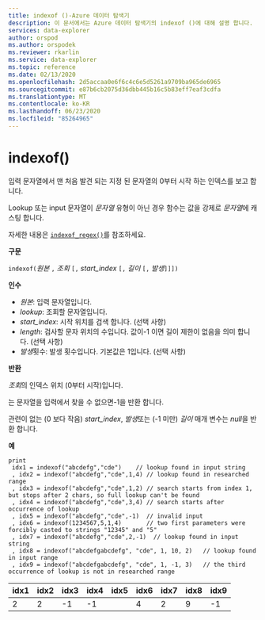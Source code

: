```yaml
---
title: indexof ()-Azure 데이터 탐색기
description: 이 문서에서는 Azure 데이터 탐색기의 indexof ()에 대해 설명 합니다.
services: data-explorer
author: orspod
ms.author: orspodek
ms.reviewer: rkarlin
ms.service: data-explorer
ms.topic: reference
ms.date: 02/13/2020
ms.openlocfilehash: 2d5accaa0e6f6c4c6e5d5261a9709ba965de6965
ms.sourcegitcommit: e87b6cb2075d36dbb445b16c5b83eff7eaf3cdfa
ms.translationtype: MT
ms.contentlocale: ko-KR
ms.lasthandoff: 06/23/2020
ms.locfileid: "85264965"
---
```

# <a name="indexof"></a>indexof()

입력 문자열에서 맨 처음 발견 되는 지정 된 문자열의 0부터 시작 하는 인덱스를 보고 합니다.

Lookup 또는 input 문자열이 *문자열* 유형이 아닌 경우 함수는 값을 강제로 *문자열*에 캐스팅 합니다.

자세한 내용은 [`indexof_regex()`](indexofregexfunction.md)를 참조하세요.

**구문**

`indexof(`*원본* `,` *조회* `[,` *start_index* `[,` *길이* `[,` *발생*`]]])`

**인수**

* *원본*: 입력 문자열입니다.  
* *lookup*: 조회할 문자열입니다.
* *start_index*: 시작 위치를 검색 합니다. (선택 사항)
* *length*: 검사할 문자 위치의 수입니다. 값이-1 이면 길이 제한이 없음을 의미 합니다. (선택 사항)
* *발생*횟수: 발생 횟수입니다. 기본값은 1입니다. (선택 사항)

**반환**

*조회*의 인덱스 위치 (0부터 시작)입니다.

는 문자열을 입력에서 찾을 수 없으면-1을 반환 합니다.

관련이 없는 (0 보다 작음) *start_index*, *발생*또는 (-1 미만) *길이* 매개 변수는 *null*을 반환 합니다.

**예**
```kusto
print
 idx1 = indexof("abcdefg","cde")    // lookup found in input string
 , idx2 = indexof("abcdefg","cde",1,4) // lookup found in researched range 
 , idx3 = indexof("abcdefg","cde",1,2) // search starts from index 1, but stops after 2 chars, so full lookup can't be found
 , idx4 = indexof("abcdefg","cde",3,4) // search starts after occurrence of lookup
 , idx5 = indexof("abcdefg","cde",-1)  // invalid input
 , idx6 = indexof(1234567,5,1,4)       // two first parameters were forcibly casted to strings "12345" and "5"
 , idx7 = indexof("abcdefg","cde",2,-1)  // lookup found in input string
 , idx8 = indexof("abcdefgabcdefg", "cde", 1, 10, 2)   // lookup found in input range
 , idx9 = indexof("abcdefgabcdefg", "cde", 1, -1, 3)   // the third occurrence of lookup is not in researched range
```

|idx1|idx2|idx3|idx4|idx5|idx6|idx7|idx8|idx9|
|----|----|----|----|----|----|----|----|----|
|2   |2   |-1  |-1  |    |4   |2   |9   |-1  |
